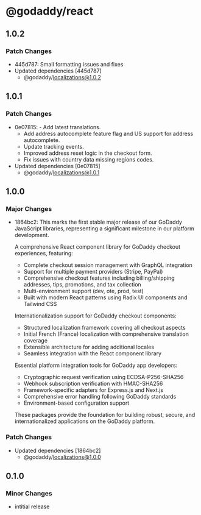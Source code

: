 # @godaddy/react

## 1.0.2

### Patch Changes

- 445d787: Small formatting issues and fixes
- Updated dependencies [445d787]
  - @godaddy/localizations@1.0.2

## 1.0.1

### Patch Changes

- 0e07815: - Add latest translations.
  - Add address autocomplete feature flag and US support for address autocomplete.
  - Update tracking events.
  - Improved address reset logic in the checkout form.
  - Fix issues with country data missing regions codes.
- Updated dependencies [0e07815]
  - @godaddy/localizations@1.0.1

## 1.0.0

### Major Changes

- 1864bc2: This marks the first stable major release of our GoDaddy JavaScript libraries, representing a significant milestone in our platform development.

  A comprehensive React component library for GoDaddy checkout experiences, featuring:

  - Complete checkout session management with GraphQL integration
  - Support for multiple payment providers (Stripe, PayPal)
  - Comprehensive checkout features including billing/shipping addresses, tips, promotions, and tax collection
  - Multi-environment support (dev, ote, prod, test)
  - Built with modern React patterns using Radix UI components and Tailwind CSS

  Internationalization support for GoDaddy checkout components:

  - Structured localization framework covering all checkout aspects
  - Initial French (France) localization with comprehensive translation coverage
  - Extensible architecture for adding additional locales
  - Seamless integration with the React component library

  Essential platform integration tools for GoDaddy app developers:

  - Cryptographic request verification using ECDSA-P256-SHA256
  - Webhook subscription verification with HMAC-SHA256
  - Framework-specific adapters for Express.js and Next.js
  - Comprehensive error handling following GoDaddy standards
  - Environment-based configuration support

  These packages provide the foundation for building robust, secure, and internationalized applications on the GoDaddy platform.

### Patch Changes

- Updated dependencies [1864bc2]
  - @godaddy/localizations@1.0.0

## 0.1.0

### Minor Changes

- intitial release
